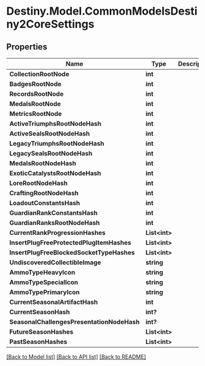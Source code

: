 # Destiny.Model.CommonModelsDestiny2CoreSettings

## Properties

Name | Type | Description | Notes
------------ | ------------- | ------------- | -------------
**CollectionRootNode** | **int** |  | [optional] 
**BadgesRootNode** | **int** |  | [optional] 
**RecordsRootNode** | **int** |  | [optional] 
**MedalsRootNode** | **int** |  | [optional] 
**MetricsRootNode** | **int** |  | [optional] 
**ActiveTriumphsRootNodeHash** | **int** |  | [optional] 
**ActiveSealsRootNodeHash** | **int** |  | [optional] 
**LegacyTriumphsRootNodeHash** | **int** |  | [optional] 
**LegacySealsRootNodeHash** | **int** |  | [optional] 
**MedalsRootNodeHash** | **int** |  | [optional] 
**ExoticCatalystsRootNodeHash** | **int** |  | [optional] 
**LoreRootNodeHash** | **int** |  | [optional] 
**CraftingRootNodeHash** | **int** |  | [optional] 
**LoadoutConstantsHash** | **int** |  | [optional] 
**GuardianRankConstantsHash** | **int** |  | [optional] 
**GuardianRanksRootNodeHash** | **int** |  | [optional] 
**CurrentRankProgressionHashes** | **List&lt;int&gt;** |  | [optional] 
**InsertPlugFreeProtectedPlugItemHashes** | **List&lt;int&gt;** |  | [optional] 
**InsertPlugFreeBlockedSocketTypeHashes** | **List&lt;int&gt;** |  | [optional] 
**UndiscoveredCollectibleImage** | **string** |  | [optional] 
**AmmoTypeHeavyIcon** | **string** |  | [optional] 
**AmmoTypeSpecialIcon** | **string** |  | [optional] 
**AmmoTypePrimaryIcon** | **string** |  | [optional] 
**CurrentSeasonalArtifactHash** | **int** |  | [optional] 
**CurrentSeasonHash** | **int?** |  | [optional] 
**SeasonalChallengesPresentationNodeHash** | **int?** |  | [optional] 
**FutureSeasonHashes** | **List&lt;int&gt;** |  | [optional] 
**PastSeasonHashes** | **List&lt;int&gt;** |  | [optional] 

[[Back to Model list]](../README.md#documentation-for-models) [[Back to API list]](../README.md#documentation-for-api-endpoints) [[Back to README]](../README.md)

